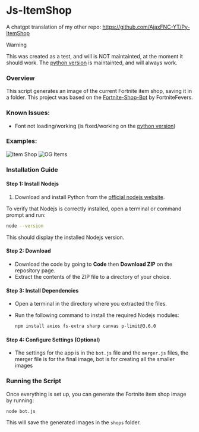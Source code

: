 # Js-ItemShop
A chatgpt translation of my other repo: https://github.com/AjaxFNC-YT/Py-ItemShop


> [!WARNING]  
> This was created as a test, and will is NOT maintainted, at the moment it should work.
> The [python version](https://github.com/AjaxFNC-YT/Py-ItemShop) is maintainted, and will always work.


### Overview
This script generates an image of the current Fortnite item shop, saving it in a folder. This project was based on the [Fortnite-Shop-Bot](https://github.com/FortniteFevers/Fortnite-Shop-Bot) by FortniteFevers.


### Known Issues:
- Font not loading/working (is fixed/working on the [python version](https://github.com/AjaxFNC-YT/Py-ItemShop))

### Examples:
![Item Shop](https://cdn.ajaxfnc.com/uploads/shopballs/nodejs/shops.jpg)
![OG Items](https://cdn.ajaxfnc.com/uploads/shopballs/nodejs/ogitems.jpg)


### Installation Guide

#### Step 1: Install Nodejs
1. Download and install Python from the [official nodejs website](https://nodejs.org/en/download/prebuilt-installer).

To verify that Nodejs is correctly installed, open a terminal or command prompt and run:

```bash
node --version
```

This should display the installed Nodejs version.

#### Step 2: Download
- Download the code by going to **Code** then **Download ZIP** on the repository page.
- Extract the contents of the ZIP file to a directory of your choice.

#### Step 3: Install Dependencies
- Open a terminal in the directory where you extracted the files.
- Run the following command to install the required Nodejs modules:

  ```bash
  npm install axios fs-extra sharp canvas p-limit@3.6.0
  ```

#### Step 4: Configure Settings (Optional)
- The settings for the app is in the `bot.js` file and the `merger.js` files, the merger file is for the final image, bot is for creating all the smaller images

### Running the Script
Once everything is set up, you can generate the Fortnite item shop image by running:

```bash
node bot.js
```

This will save the generated images in the `shops` folder.

